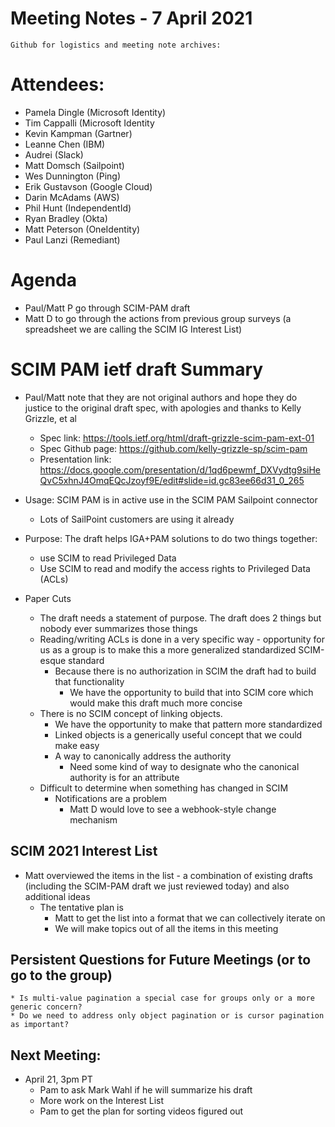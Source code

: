 # Meeting Notes - 7 April 2021
    Github for logistics and meeting note archives: 

# Attendees:
 * Pamela Dingle (Microsoft Identity)
 * Tim Cappalli (Microsoft Identity
 * Kevin Kampman (Gartner)
 * Leanne Chen (IBM)
 * Audrei (Slack)
 * Matt Domsch (Sailpoint)
 * Wes Dunnington (Ping)
 * Erik Gustavson (Google Cloud)
 * Darin McAdams (AWS)
 * Phil Hunt (IndependentId)
 * Ryan Bradley (Okta)
 * Matt Peterson (OneIdentity)
 * Paul Lanzi (Remediant)

# Agenda
 * Paul/Matt P go through SCIM-PAM draft
 * Matt D to go through the actions from previous group surveys (a spreadsheet we are calling the SCIM IG Interest List)

# SCIM PAM ietf draft Summary
 * Paul/Matt note that they are not original authors and hope they do justice to the original draft spec, with apologies and thanks to Kelly Grizzle, et al
     * Spec link:  https://tools.ietf.org/html/draft-grizzle-scim-pam-ext-01
     * Spec Github page: https://github.com/kelly-grizzle-sp/scim-pam
     * Presentation link:  https://docs.google.com/presentation/d/1qd6pewmf_DXVydtg9siHeQvC5xhnJ4OmqEQcJzoyf9E/edit#slide=id.gc83ee66d31_0_265
 * Usage: SCIM PAM is in active use in the SCIM PAM Sailpoint connector
     * Lots of SailPoint customers are using it already
 * Purpose: The draft helps IGA+PAM solutions to do two things together:
     * use SCIM to read Privileged Data
     * Use SCIM to read and modify the access rights to Privileged Data (ACLs)

* Paper Cuts
    * The draft needs a statement of purpose.  The draft does 2 things but nobody ever summarizes those things
    * Reading/writing ACLs is done in a very specific way - opportunity for us as a group is to make this a more generalized standardized SCIM-esque standard
        * Because there is no authorization in SCIM the draft had to build that functionality
            * We have the opportunity to build that into SCIM core which would make this draft much more concise
    * There is no SCIM concept of linking objects.
        * We have the opportunity to make that pattern more standardized 
        * Linked objects is a generically useful concept that we could make easy
        * A way to canonically address the authority
            * Need some kind of way to designate who the canonical authority is for an attribute
    * Difficult to determine when something has changed in SCIM   
        * Notifications are a problem
            * Matt D would love to see a webhook-style change mechanism

## SCIM 2021 Interest List
* Matt overviewed the items in the list - a combination of existing drafts (including the SCIM-PAM draft we just reviewed today) and also additional ideas
    * The tentative plan is
        * Matt to get the list into a format that we can collectively iterate on
        * We will make topics out of all the items in this meeting

## Persistent Questions for Future Meetings (or to go to the group)
    * Is multi-value pagination a special case for groups only or a more generic concern?
    * Do we need to address only object pagination or is cursor pagination as important?
    
## Next Meeting: 
* April 21, 3pm PT
    * Pam to ask Mark Wahl if he will summarize his draft
    * More work on the Interest List
    * Pam to get the plan for sorting videos figured out 
    